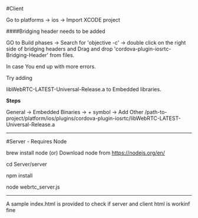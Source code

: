 #Client 


Go to platforms -> ios -> Import XCODE project


####Bridging header needs to be added

GO to Build phases -> Search for 'objective -c' -> double click on the right side of bridging headers and Drag and drop 'cordova-plugin-iosrtc-Bridging-Header' from files.

In case You end up with more errors.

Try adding 

libWebRTC-LATEST-Universal-Release.a to Embedded libraries.

**Steps** 

General -> Embedded Binaries -> + symbol -> Add Other /path-to-project/platform/ios/plugins/cordova-plugin-iosrtc/libWebRTC-LATEST-Universal-Release.a

---

#Server - Requires Node

brew install node (or) Download node from https://nodejs.org/en/

cd Server/server

npm install

node webrtc_server.js


---


A sample index.html is provided to check if server and client html is workinf fine